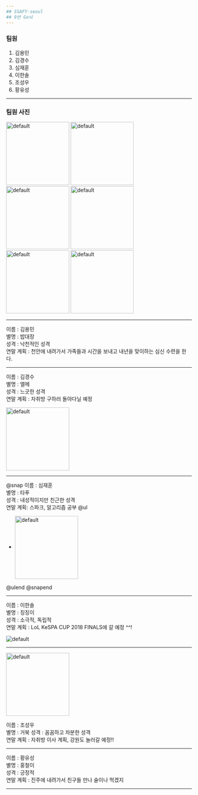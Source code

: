 ```yaml
---
## SSAFY-seoul 
## 9반 Go뇌
---
```

### 팀원
1. 김용민
2. 김경수
3. 심재훈
4. 이한솔
5. 조성우
6. 황유성
---
### 팀원 사진

<img width="171" alt="default" src="https://user-images.githubusercontent.com/29402714/50469199-bd0b1f80-09ee-11e9-9b50-f256b6bd320f.jpg">
<img width="171" alt="default" src="https://user-images.githubusercontent.com/29402714/50469184-b11f5d80-09ee-11e9-9f31-4c25796aa0b5.jpeg">
<img width="171" alt="default" src="https://user-images.githubusercontent.com/29402714/50469214-c7c5b480-09ee-11e9-8a69-c990d56e1bb3.jpeg">


<img width="171" alt="default" src="https://user-images.githubusercontent.com/29402714/50469224-cf855900-09ee-11e9-88ae-e2a3f3d40dde.jpeg">
<img width="171" alt="default" src="https://user-images.githubusercontent.com/29402714/50469294-15422180-09ef-11e9-81a3-df108043875e.jpg">
<img width="171" alt="default" src="https://user-images.githubusercontent.com/29402714/50469301-1e32f300-09ef-11e9-8a4f-3466263b5471.jpg">


---

이름 : 김용민  
별명 : 밥대장  
성격 : 낙천적인 성격  
연말 계획 : 천안에 내려가서 가족들과 시간을 보내고 내년을 맞이하는 심신 수련을 한다.  

---

이름 : 김경수  
별명 : 엘메  
성격 : 느긋한 성격  
연말 계획 : 자취방 구하러 돌아다닐 예정  
<div>
<img width="171" alt="default" src="https://user-images.githubusercontent.com/29402714/50469184-b11f5d80-09ee-11e9-9f31-4c25796aa0b5.jpeg">
</div>
  
---
@snap
이름 : 심재훈  
별명 : 타푸  
성격 : 내성적이지만 친근한 성격  
연말 계획: 스파크, 알고리즘 공부 
@ul
- <img width="171" alt="default" src="https://raw.githubusercontent.com/JaehunSim/JaehunSim.github.io/master/assets/images/tier.PNG" align="center">
@ulend
@snapend

---

이름 : 이한솔  
별명 : 징징이  
성격 : 소극적, 독립적  
연말 계획 : LoL KeSPA CUP 2018 FINALS에 갈 예정 ^^!
<div>
<img src="https://user-images.githubusercontent.com/27047621/50469271-00fe2480-09ef-11e9-9a4e-6664d52ea2e0.PNG" alt="default" style="max-width:100%" align="center";>
</div>

---
<div>
<img width="171" alt="default" src="https://user-images.githubusercontent.com/29402714/50469294-15422180-09ef-11e9-81a3-df108043875e.jpg">
</div>  

이름 : 조성우  
별명 : 거북
성격 : 꼼꼼하고 차분한 성격  
연말 계획 : 자취방 이사 계획, 강원도 놀러갈 예정!!  

---
이름 : 황유성  
별명 : 홍철이  
성격 : 긍정적  
연말 계획 : 진주에 내려가서 친구들 만나 술이나 먹겠지  

---
